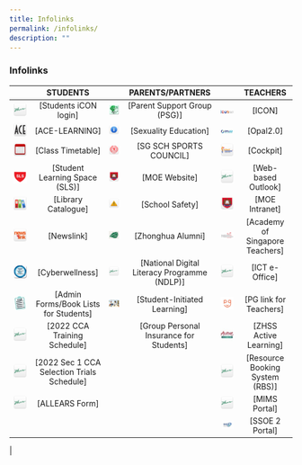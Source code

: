 ```yaml
---
title: Infolinks
permalink: /infolinks/
description: ""
---
```

### **Infolinks**


|  | STUDENTS |  | PARENTS/PARTNERS |  | TEACHERS |
|---|:---:|---|:---:|---|:---:|
| ![](/images/s1.png) | [Students iCON login] | ![](/images/p1.bmp) | [Parent Support Group (PSG)] | ![](/images/t1.gif) | [ICON] |
| ![](/images/s2.png) | [ACE-LEARNING] | ![](/images/p2.png) | [Sexuality Education] | ![](/images/t2.jpg) | [Opal2.0] |
| ![](/images/s3.png) | [Class Timetable] | ![](/images/p3.png) | [SG SCH SPORTS COUNCIL] | ![](/images/t3.png) | [Cockpit] |
| ![](/images/s4.jpg) | [Student Learning Space (SLS)] | ![](/images/p4.png) | [MOE Website] | ![](/images/t4.png) | [Web-based Outlook] |
| ![](/images/s5.png) | [Library Catalogue] | ![](/images/p5.png) | [School Safety] | ![](/images/t5.png) | [MOE Intranet] |
| ![](/images/s6.png) | [Newslink] | ![](/images/p6.jpg) | [Zhonghua Alumni] | ![](/images/t6.jpg) | [Academy of Singapore Teachers] |
| ![](/images/s7.png) | [Cyberwellness] | ![](/images/p7.png) | [National Digital Literacy Programme (NDLP)] | ![](/images/t7.png) | [ICT e-Office] |
| ![](/images/s8.jpeg) | [Admin Forms/Book Lists for Students] | ![](/images/p8.jpg) | [Student-Initiated Learning] | ![](/images/t8.jpg) | [PG link for Teachers] |
| ![](/images/s9.png) | [2022 CCA Training Schedule] |  | [Group Personal Insurance for Students] | ![](/images/t9.jpg) | [ZHSS Active Learning] |
| ![](/images/s10.png) | [2022 Sec 1 CCA Selection Trials Schedule] |  |  | ![](/images/t10.png) | [Resource Booking System (RBS)] |
| ![](/images/s11.png) | [ALLEARS Form] |  |  | ![](/images/t11.png) | [MIMS Portal] |
|  |     |  |     | ![](/images/t12.jpg) | [SSOE 2 Portal] |
|